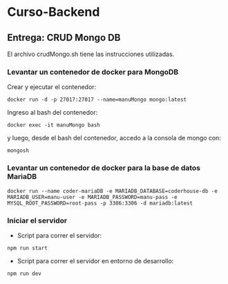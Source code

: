 # Curso-Backend
## Entrega: CRUD Mongo DB

El archivo crudMongo.sh tiene las instrucciones utilizadas.

### Levantar un contenedor de docker para MongoDB

Crear y ejecutar el contenedor:

```console
docker run -d -p 27017:27017 --name=manuMongo mongo:latest
```

Ingreso al bash del contenedor:
```console
docker exec -it manuMongo bash
```

y luego, desde el bash del contenedor, accedo a la consola de mongo con:  
  
```console
mongosh
```

### Levantar un contenedor de docker para la base de datos MariaDB
  
```console
docker run --name coder-mariaDB -e MARIADB_DATABASE=coderhouse-db -e MARIADB_USER=manu-user -e MARIADB_PASSWORD=manu-pass -e MYSQL_ROOT_PASSWORD=root-pass -p 3306:3306 -d mariadb:latest
```

### Iniciar el servidor

* Script para correr el servidor:

`npm run start`

* Script para correr el servidor en entorno de desarrollo:

`npm run dev`

